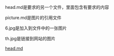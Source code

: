 head.md是要求的另一个文件，里面包含有要求的内容

picture.md是图片的引用文件

6.jpg是加入到文件中的一张图片

th.jpg是链接到网站的图片

[head.md](https://github.com/LIU991/public/blob/main/head.md)
